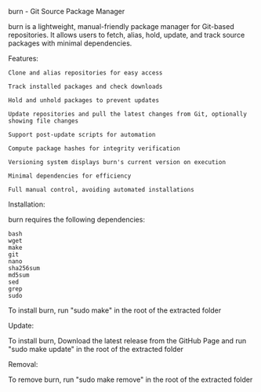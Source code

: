burn - Git Source Package Manager

burn is a lightweight, manual-friendly package manager for Git-based repositories. It allows users to fetch, alias, hold, update, and track source packages with minimal dependencies.

 Features:

    Clone and alias repositories for easy access

    Track installed packages and check downloads

    Hold and unhold packages to prevent updates

    Update repositories and pull the latest changes from Git, optionally showing file changes

    Support post-update scripts for automation

    Compute package hashes for integrity verification

    Versioning system displays burn's current version on execution

    Minimal dependencies for efficiency

    Full manual control, avoiding automated installations

Installation:

burn requires the following dependencies:

    bash
    wget
    make
    git
    nano
    sha256sum
    md5sum
    sed
    grep
    sudo

To install burn, run "sudo make" in the root of the extracted folder

Update:

To install burn, Download the latest release from the GitHub Page and run "sudo make update" in the root of the extracted folder

Removal:

To remove burn, run "sudo make remove" in the root of the extracted folder
